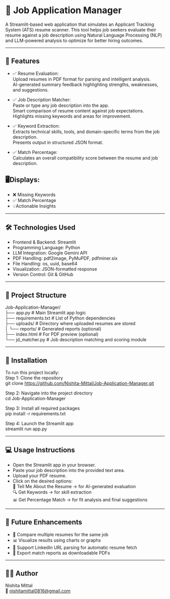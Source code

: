 # 🧾 Job Application Manager<br>
A Streamlit-based web application that simulates an Applicant Tracking System (ATS) resume scanner. This tool helps job seekers evaluate their resume against a job description using Natural Language Processing (NLP) and LLM-powered analysis to optimize for better hiring outcomes.

---

## 📌 Features
- ✅ Resume Evaluation:<br>
Upload resumes in PDF format for parsing and intelligent analysis.<br>
AI-generated summary feedback highlighting strengths, weaknesses, and suggestions.<br>

- ✅ Job Description Matcher:<br>
Paste or type any job description into the app.<br>
Smart comparison of resume content against job expectations.<br>
Highlights missing keywords and areas for improvement.<br>

- ✅ Keyword Extraction:<br>
Extracts technical skills, tools, and domain-specific terms from the job description.<br>
Presents output in structured JSON format.<br>

- ✅ Match Percentage:<br>
Calculates an overall compatibility score between the resume and job description.<br>

## 🖥️Displays:

- ❌ Missing Keywords<br>
- ✅ Match Percentage<br>
- 💡Actionable Insights<br>

---

## 🛠️ Technologies Used
- Frontend & Backend: Streamlit<br>
- Programming Language: Python<br>
- LLM Integration: Google Gemini API<br>
- PDF Handling: pdf2image, PyMuPDF, pdfminer.six<br>
- File Handling: os, uuid, base64<br>
- Visualization: JSON-formatted response<br>
- Version Control: Git & GitHub<br>

---

## 📁 Project Structure

Job-Application-Manager/<br>
├── app.py               # Main Streamlit app logic<br>
├── requirements.txt     # List of Python dependencies<br>
├── uploads/             # Directory where uploaded resumes are stored<br>
│   └── reports/         # Generated reports (optional)<br>
├── index.html           # For PDF preview (optional)<br>
└── jd_matcher.py        # Job description matching and scoring module<br>

---

## 🚀 Installation
To run this project locally:<br>
Step 1: Clone the repository<br>
git clone https://github.com/Nishita-Mittal/Job-Application-Manager.git<br>

Step 2: Navigate into the project directory<br>
cd Job-Application-Manager<br>

Step 3: Install all required packages<br>
pip install -r requirements.txt<br>

Step 4: Launch the Streamlit app<br>
streamlit run app.py<br>

---

## 💻 Usage Instructions<br>
- Open the Streamlit app in your browser.<br>
- Paste your job description into the provided text area.<br>
- Upload your PDF resume.<br>
- Click on the desired options:<br>
🧠 Tell Me About the Resume → for AI-generated evaluation<br>
🔍 Get Keywords → for skill extraction<br>
📊 Get Percentage Match → for fit analysis and final suggestions<br>

---

## 🌱 Future Enhancements<br>
- 📁 Compare multiple resumes for the same job<br>
- 📊 Visualize results using charts or graphs<br>
- 🔗 Support LinkedIn URL parsing for automatic resume fetch<br>
- 📝 Export match reports as downloadable PDFs<br>

---

## 🙋‍♀️ Author<br>
Nishita Mittal<br>
📧 nishitamittal0816@gmail.com

